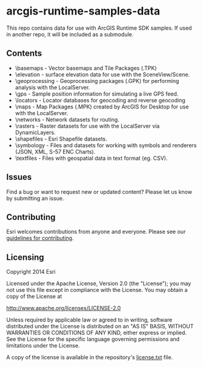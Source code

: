 # arcgis-runtime-samples-data

This repo contains data for use with ArcGIS Runtime SDK samples.  If used in another repo, it will be included as a submodule.

## Contents
* \basemaps - Vector basemaps and Tile Packages (.TPK)
* \elevation - surface elevation data for use with the SceneView/Scene.
* \geoprocessing - Geoprocessing packages (.GPK) for performing analysis with the LocalServer.
* \gps - Sample position information for simulating a live GPS feed.
* \locators - Locator databases for geocoding and reverse geocoding
* \maps - Map Packages (.MPK) created by ArcGIS for Desktop for use with the LocalServer.
* \networks - Network datasets for routing.
* \rasters - Raster datasets for use with the LocalServer via DynamicLayers.
* \shapefiles - Esri Shapefile datasets.
* \symbology - Files and datasets for working with symbols and renderers (JSON, XML, S-57 ENC Charts).
* \textfiles - Files with geospatial data in text format (eg. CSV).

## Issues

Find a bug or want to request new or updated content?  Please let us know by submitting an issue.

## Contributing

Esri welcomes contributions from anyone and everyone. Please see our [guidelines for contributing](https://github.com/esri/contributing).

## Licensing
Copyright 2014 Esri

Licensed under the Apache License, Version 2.0 (the "License");
you may not use this file except in compliance with the License.
You may obtain a copy of the License at

   http://www.apache.org/licenses/LICENSE-2.0

Unless required by applicable law or agreed to in writing, software
distributed under the License is distributed on an "AS IS" BASIS,
WITHOUT WARRANTIES OR CONDITIONS OF ANY KIND, either express or implied.
See the License for the specific language governing permissions and
limitations under the License.

A copy of the license is available in the repository's [license.txt](/license.txt) file.
